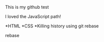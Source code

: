 This is my github test

I loved the JavaScript path!

*HTML
*CSS
*Killing history using git rebase

rebase